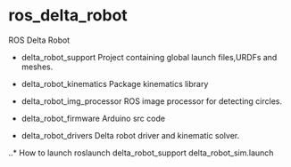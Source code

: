 # ros_delta_robot
ROS Delta Robot

* delta_robot_support
Project containing global launch files,URDFs and meshes.

* delta_robot_kinematics
Package kinematics library

* delta_robot_img_processor
ROS image processor for detecting circles.

* delta_robot_firmware
Arduino src code

* delta_robot_drivers
Delta robot driver and kinematic solver.


..* How to launch
roslaunch delta_robot_support delta_robot_sim.launch
